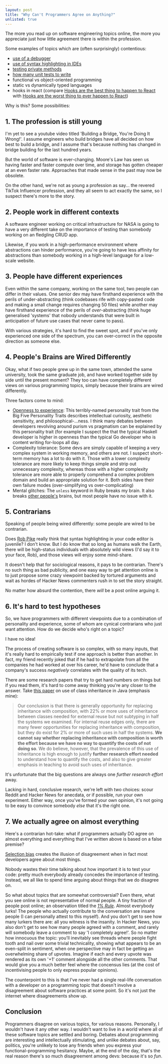 ```yaml
---
layout: post
title: "Why Can't Programmers Agree on Anything?"
unlisted: true
---
```


The more you read up on software engineering topics online, the more you appreciate just how little agreement there is within the profession.

Some examples of topics which are (often surprisingly) contentious:

- [use of a debugger](https://news.ycombinator.com/item?id=37015253)
- [use of syntax highlighting in IDEs](https://groups.google.com/g/golang-nuts/c/hJHCAaiL0so/m/kG3BHV6QFfIJ)
- [testing private methods](https://news.ycombinator.com/item?id=30600479)
- [how many unit tests to write](https://martinfowler.com/articles/2021-test-shapes.html)
- functional vs object-oriented programming
- static vs dynamically typed languages
- hooks in react (compare [Hooks are the best thing to happen to React](https://news.ycombinator.com/item?id=28954450) with [Hooks are the worst thing to ever happen to React](https://news.ycombinator.com/item?id=25453421))

Why is this? Some possibilities:

## 1. The profession is still young

I'm yet to see a youtube video titled 'Building a Bridge, You're Doing It Wrong!'. I assume engineers who build bridges have all decided on how best to build a bridge, and I assume that's because nothing has changed in bridge building for the last hundred years.

But the world of software is ever-changing. Moore's Law has seen us having faster and faster compute over time, and storage has gotten cheaper at an even faster rate. Approaches that made sense in the past may now be obsolete.

On the other hand, we're not as young a profession as say... the revered TikTok Influencer profession, and they all seem to act exactly the same, so I suspect there's more to the story.

## 2. People work in different contexts

A software engineer working on critical infrastructure for NASA is going to have a very different take on the importance of testing than somebody working on an fledgling CRUD app.

Likewise, if you work in a high-performance environment where abstractions can hinder performance, you're going to have less affinity for abstractions than somebody working in a high-level language for a low-scale website.

## 3. People have different experiences

Even within the same company, working on the same tool, two people can differ in their values. One senior dev may have firsthand experience with the perils of under-abstracting (think codebases rife with copy-pasted code and making a small change requires changing 50 files) while another may have firsthand experience of the perils of
_over_-abstracting (think huge generalised 'systems' that nobody understands that were built in anticipation of future use cases that never came to pass).

With various strategies, it's hard to find the sweet spot, and if you've only experienced one side of the spectrum, you can over-correct in the opposite direction as someone else.

## 4. People's Brains are Wired Differently

Okay, what if two people grew up in the same town, attended the same university, took the same graduate job, and have worked together side by side until the present moment? They too can have completely different views on various programming topics, simply because their brains are wired differently.

Three factors come to mind:

- [Openness to experience](https://en.wikipedia.org/wiki/Openness_to_experience): This terribly-named personality trait from the Big Five Personality Traits describes intellectual curiosity, aesthetic sensitivity, and philosophical-...ness. I think many debates between developers revolving around purism vs pragmatism can be explained by this personality trait (for example I suspect the that the typical Haskell developer is higher in openness than the typical Go developer who is content writing for-loops all day.
- Complexity tolerance: Some devs are simply capable of keeping a very complex system in working memory, and others are not. I suspect short-term memory has a lot to do with it. Those with a lower complexity tolerance are more likely to keep things simple and strip out unnecessary complexity, whereas those with a higher complexity tolerance are more able to properly comprehend a complex problem domain and build an appropriate solution for it. Both sides have their own failure modes (over-simplifying vs over-complicating)
- Mental glitches: The `unless` keyword in Ruby breaks my brain. It also breaks [other people's](https://jesseduffield.com/Unless-Responses/) brains, but most people have no issue with it.

## 5. Contrarians

Speaking of people being wired differently: some people are wired to be contrarian.

Does [Rob Pike](https://groups.google.com/g/golang-nuts/c/hJHCAaiL0so/m/kG3BHV6QFfIJ) really think that syntax highlighting in your code editor is juvenile? I don't know. But I do know that so long as humans walk the Earth, there will be high-status individuals with absolutely wild views (I'd say it to your face, Rob), and those views will enjoy some mind-share.

It doesn't help that for sociological reasons, it pays to be contrarian. There's no such thing as bad publicity, and one easy way to get attention online is to just propose some crazy viewpoint backed by tortured arguments and wait as hordes of Hacker News commenters rush in to set the story straight.

No matter how absurd the contention, there _will_ be a post online arguing it.

## 6. It's hard to test hypotheses

So, we have programmers with different viewpoints due to a combination of personality and experience, some of whom are cynical contrarians who just want attention. How do we decide who's right on a topic?

I have no idea!

The process of creating software is so complex, with so many inputs, that it's really hard to empirically test if one approach is better than another. In fact, my friend recently joked that if he had to extrapolate from all the companies he had worked at over his career, he'd have to conclude that a company's success _negatively_ correlates with the quality of its tech.

There are some research papers that try to get hard numbers on things but if you read them, it's hard to come away thinking you're any closer to the answer. Take [this paper](https://www.cs.auckland.ac.nz/~ewan/qualitas/studies/inheritance/TemperoYangNobleECOOP2013-pre.pdf) on use of class inheritance in Java (emphasis mine):

> Our conclusion is that there is generally opportunity for replacing inheritance with composition, with 22% or more uses of inheritance between classes needed for external reuse but not subtyping in half the systems we examined. For internal reuse edges only, there are many fewer opportunities for replacing inheritance with composition, but they do exist for 2% or more of such uses in half the systems. **We cannot say whether replacing inheritance with composition is worth the effort because we have no way to quantify the costs of not doing so**. We do believe, however, that the prevalence of this use of inheritance is high enough to justify **further research effort needed** to understand how to quantify the costs, and also to give greater emphasis in teaching to avoid such uses of inheritance.

It's unfortunate that the big questions are always one _further research effort_ away.

Lacking in hard, conclusive research, we're left with two choices: scour Reddit and Hacker News for anecdata, or if possible, run your own experiment. Either way, once you've formed your own opinion, it's not going to be easy to convince somebody _else_ that it's the right one.

## 7. We actually agree on almost everything

Here's a contrarian hot-take: what if programmers actually DO agree on almost everything and everything that I've written above is based on a false premise?

[Selection bias](https://jesseduffield.com/Selection/) creates the illusion of disagreement when in fact most developers agree about most things.

Nobody wastes their time talking about how important it is to test your code: pretty much everybody already concedes the importance of testing. Instead, we all like to spend time arguing about things that we do disagree on.

So what about topics that are somewhat controversial? Even there, what you see online is not representative of normal people. A tiny fraction of people post online; an observation titled the [_1% Rule_](https://en.wikipedia.org/wiki/1%25_rule). Almost everybody lurks! The people who actually contribute to the conversation are insane people (I can personally attest to this myself). And you don't get to see how many lurkers there are: all you witness is the insanity. In Hacker News, you also don't get to see how many people agreed with a comment, and rarely will somebody leave a comment to say 'I completely agree!'. So no matter how innocuous the topic: you'll inevitably see threads where people fight tooth and nail over some trivial technicality, showing what appears to be an even-split in sentiment, when one perspective may in fact be getting an overwhelming share of upvotes. Imagine if each and every upvote was rendered as its own '+1' comment alongside all the other comments. That would give you a much better feel where the concensus lies (at the cost of incentivising people to only express popular opinions).

The counterpoint to this is that I've never had a single real-life conversation with a developer on a programming topic that doesn't involve a disagreement about software practices at some point. So it's not just the internet where disagreements show up.

## Conclusion

Programmers disagree on various topics, for various reasons. Personally, I wouldn't have it any other way. I wouldn't want to live in a world where all of these software topics are settled and boring. Debates about programming are interesting and intellectually stimulating, and unlike debates about, say, politics, you're unlikely to lose any friends when you express your functional-programming hesitancy. Maybe, at the end of the day, that's the real reason there's so much disagreement among devs: because it's so _fun_.
